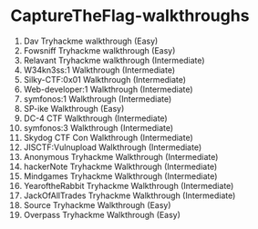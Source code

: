 # CaptureTheFlag-walkthroughs

1) Dav Tryhackme walkthrough (Easy)
2) Fowsniff Tryhackme walkthrough (Easy)
3) Relavant Tryhackme walkthrough (Intermediate)
4) W34kn3ss:1 Walkthrough (Intermediate)
5) Silky-CTF:0x01 Walkthrough (Intermediate)
6) Web-developer:1 Walkthrough (Intermediate)
7) symfonos:1 Walkthrough (Intermediate)
8) SP-ike Walkthrough (Easy)
9) DC-4 CTF Walkthrough (Intermediate)
10) symfonos:3 Walkthrough (Intermediate)
11) Skydog CTF Con Walkthrough (Intermediate)
12) JISCTF:Vulnupload Walkthrough (Intermediate)
13) Anonymous Tryhackme Walkthrough (Intermediate)
14) hackerNote Tryhackme Walkthrough (Intermediate)
15) Mindgames Tryhackme Walkthrough (Intermediate)
16) YearoftheRabbit Tryhackme Walkthrough (Intermediate)
17) JackOfAllTrades Tryhackme Walkthrough (Intermediate)
18) Source Tryhackme Walkthrough (Easy)
19) Overpass Tryhackme Walkthrough (Easy)
